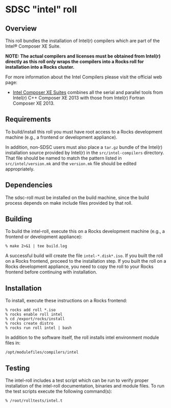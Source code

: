 # SDSC "intel" roll

## Overview

This roll bundles the installation of Intel(r) compilers which are part of the
Intel® Composer XE Suite.

**NOTE: The actual compilers and licenses must be obtained from Intel(r)
directly as this roll only wraps the compilers into a Rocks roll for
installation into a Rocks cluster.**

For more information about the Intel Compilers please visit the official web
page:

- <a href="http://software.intel.com/en-us/intel-composer-xe"
target="_blank">Intel Composer XE Suites</a> combines all the serial and
parallel tools from Intel(r) C++ Composer XE 2013 with those from Intel(r)
Fortran Composer XE 2013.


## Requirements

To build/install this roll you must have root access to a Rocks development
machine (e.g., a frontend or development appliance).

In addition, non-SDSC users must also place a `tar.gz` bundle of the Intel(r) installation source provided by Intel(r) in the `src/intel-compilers` directory. That file should be named to match the pattern listed in `src/intel/version.mk` and the `version.mk` file should be edited appropriately.


## Dependencies

The sdsc-roll must be installed on the build machine, since the build process
depends on make include files provided by that roll.


## Building

To build the intel-roll, execute this on a Rocks development
machine (e.g., a frontend or development appliance):

```shell
% make 2>&1 | tee build.log
```

A successful build will create the file `intel-*.disk*.iso`.  If you built the
roll on a Rocks frontend, proceed to the installation step. If you built the
roll on a Rocks development appliance, you need to copy the roll to your Rocks
frontend before continuing with installation.


## Installation

To install, execute these instructions on a Rocks frontend:

```shell
% rocks add roll *.iso
% rocks enable roll intel
% cd /export/rocks/install
% rocks create distro
% rocks run roll intel | bash
```

In addition to the software itself, the roll installs intel environment
module files in:

```shell
/opt/modulefiles/compilers/intel
```


## Testing

The intel-roll includes a test script which can be run to verify proper
installation of the intel-roll documentation, binaries and module files. To
run the test scripts execute the following command(s):

```shell
% /root/rolltests/intel.t 
```
